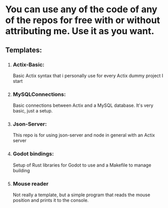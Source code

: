 # You can use any of the code of any of the repos for free with or without attributing me. Use it as you want.

## Templates: 
1. ### Actix-Basic:
   Basic Actix syntax that i personally use for every Actix dummy project I start

2. ### MySQLConnections:
   Basic connections between Actix and a MySQL database. It's very basic, just a setup. 

3. ### Json-Server:
   This repo is for using json-server and node in general with an Actix server

4. ### Godot bindings:
   Setup of Rust libraries for Godot to use and a Makefile to manage building
   
5. ### Mouse reader
   Not really a template, but a simple program that reads the mouse position and prints it to the console. 
